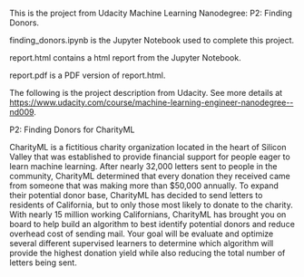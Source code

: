 This is the project from Udacity Machine Learning Nanodegree: P2: Finding Donors.

finding_donors.ipynb is the Jupyter Notebook used to complete this project.

report.html contains a html report from the Jupyter Notebook.

report.pdf is a PDF version of report.html.

The following is the project description from Udacity. See more details at https://www.udacity.com/course/machine-learning-engineer-nanodegree--nd009.

P2: Finding Donors for CharityML

CharityML is a fictitious charity organization located in the heart of Silicon Valley that was established to provide financial support for people eager to learn machine learning. After nearly 32,000 letters sent to people in the community, CharityML determined that every donation they received came from someone that was making more than $50,000 annually. To expand their potential donor base, CharityML has decided to send letters to residents of California, but to only those most likely to donate to the charity. With nearly 15 million working Californians, CharityML has brought you on board to help build an algorithm to best identify potential donors and reduce overhead cost of sending mail. Your goal will be evaluate and optimize several different supervised learners to determine which algorithm will provide the highest donation yield while also reducing the total number of letters being sent.
